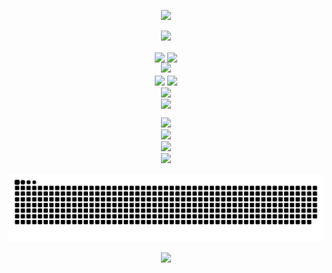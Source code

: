<!-- 顶部动图 -->
<!-- https://github.com/kyechan99/capsule-render -->
<p align="center">
    <img src="https://capsule-render.vercel.app/api?type=waving&color=timeGradient&height=300&&section=header&text=HI%20THERE&fontSize=90&fontAlign=50&fontAlignY=30&desc=I%20am%20Erhai_lake!&descAlign=50&descSize=30&descAlignY=60&animation=twinkling" />
</p>

<!-- 打字机动图 -->
<!-- https://github.com/DenverCoder1/readme-typing-svg -->
<p align="center">
    <img src="https://readme-typing-svg.demolab.com?font=Orbitron&size=25&pause=1000&center=true&vCenter=true&random=false&width=600&lines=Welcome+to+my+Document!" />
</p>

<p align="center">
    <!-- 数据概览 -->
    <!-- https://github.com/anuraghazra/github-readme-stats -->
    <img align="center" width="400" src="https://github-readme-stats.vercel.app/api?username=Erhai-lake&theme=transparent&show_icons=true&hide_border=true&show=reviews&hide_title=true&hide=contribs" />
    <!-- 连续贡献数据记录 -->
    <!-- https://github.com/DenverCoder1/github-readme-streak-stats -->
    <img align="center" width="400" src="https://streak-stats.demolab.com?user=Erhai-lake&theme=transparent&date_format=%5BY.%5Dn.j&hide_border=true" />
    <br/>
    <!-- 贡献图 -->
    <!-- https://github.com/Ashutosh00710/github-readme-activity-graph -->
    <img width="800" src="https://github-readme-activity-graph.vercel.app/graph?username=Erhai-lake&theme=github-compact&hide_border=true&area=true&custom_title=Contribution%20Graph" />
    <br/>
    <!-- 代码编写总时长 -->
    <!-- https://github.com/anuraghazra/github-readme-stats -->
    <img align="center" src="https://github-readme-stats.vercel.app/api/wakatime?username=Erhai_lake&theme=transparent&hide_border=true&layout=compact&langs_count=22" />
    <!-- 项目语言比例 -->
    <!-- https://github.com/anuraghazra/github-readme-stats -->
    <img align="center" src="https://github-readme-stats.vercel.app/api/top-langs/?username=Erhai-lake&theme=transparent&hide_border=true&layout=donut-vertical&langs_count=6" />
    <br/>
    <!-- 技术栈图标展示 -->
    <!-- https://github.com/tandpfun/skill-icons -->
    <img align="center" src="https://skillicons.dev/icons?i=pr,ps,ai,ae,au,arduino,blender,discord,github,idea,visualstudio,vscode&theme=light" />
    <br/>
    <img align="center" src="https://skillicons.dev/icons?i=html,css,js,ts,electron,php,mysql,redis,py,java,md,git,androidstudio,cs&theme=light" />
</p>

<!-- https://github.com/badges/shields -->
<p align="center">
    <!-- GitHub -->
    <a href="https://github.com/Erhai-lake">
        <img src="https://img.shields.io/badge/GitHub-Erhai_lake-blue?logo=github" />
    </a>
    <br/>
    <!-- Bilibili -->
    <a href="https://space.bilibili.com/497311101">
        <img src="https://img.shields.io/badge/哔哩哔哩-洱海-pink?logo=bilibili" />
    </a>
    <br/>
    <!-- QQ -->
    <a href="http://wpa.qq.com/msgrd?v=3&uin=3442183040&site=qq&menu=yes">
        <img src="https://img.shields.io/badge/QQ-3442183040-green?logo=tencentqq" />
    </a>
    <br/>
    <!-- 访问统计小徽章 -->
    <!-- https://github.com/antonkomarev/github-profile-views-counter -->
    <img src="https://komarev.com/ghpvc/?username=Erhai-lake&abbreviated=true&color=yellow" />
</p>

<!-- 提交贪吃蛇 -->
<p align="center">
    <img src="https://raw.githubusercontent.com/Erhai-lake/Erhai-lake/output/github-contribution-grid-snake.svg" />
</p>

<!-- 底部动图 -->
<!-- https://github.com/kyechan99/capsule-render -->
<p align="center">
    <img src="https://capsule-render.vercel.app/api?type=waving&color=timeGradient&height=300&&section=footer&text=THE%20END&fontSize=90&fontAlign=50&fontAlignY=70&desc=Hope%20your%20program%20is%20bug-free!&descAlign=50&descSize=30&descAlignY=40&animation=twinkling" />
</p>
